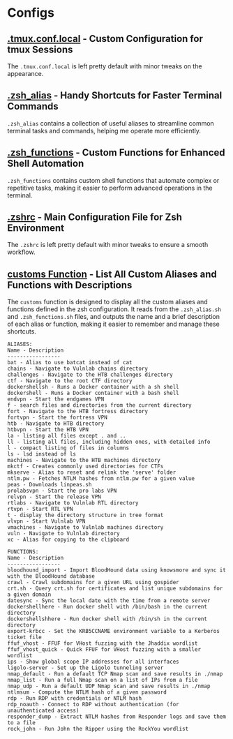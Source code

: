 # Configs

## [.tmux.conf.local](./.tmux.conf.local) - Custom Configuration for tmux Sessions

The `.tmux.conf.local` is left pretty default with minor tweaks on the appearance.

## [.zsh_alias](./.zsh_alias.sh) - Handy Shortcuts for Faster Terminal Commands

`.zsh_alias` contains a collection of useful aliases to streamline common terminal tasks and commands, helping me operate more efficiently. 

## [.zsh_functions](./.zsh_functions.sh) - Custom Functions for Enhanced Shell Automation

`.zsh_functions` contains custom shell functions that automate complex or repetitive tasks, making it easier to perform advanced operations in the terminal. 


## [.zshrc](./.zshrc) - Main Configuration File for Zsh Environment

The `.zshrc` is left pretty default with minor tweaks to ensure a smooth workflow. 

## [customs Function](https://github.com/Yeeb1/shelf/blob/ebf6a7a7120cd97a49036cb7013ff817892ad6a0/configs/.zsh_functions.sh#L1) - List All Custom Aliases and Functions with Descriptions

The `customs` function is designed to display all the custom aliases and functions defined in the zsh configuration. It reads from the `.zsh_alias.sh` and `.zsh_functions.sh` files, and outputs the name and a brief description of each alias or function, making it easier to remember and manage these shortcuts.

```
ALIASES:
Name - Description
-----------------
bat - Alias to use batcat instead of cat
chains - Navigate to Vulnlab chains directory
challenges - Navigate to the HTB challenges directory
ctf - Navigate to the root CTF directory
dockershellsh - Runs a Docker container with a sh shell
dockershell - Runs a Docker container with a bash shell
endvpn - Start the endgames VPN
f - search files and directories from the current directory
fort - Navigate to the HTB fortress directory
fortvpn - Start the fortress VPN
htb - Navigate to HTB directory
htbvpn - Start the HTB VPN
la - listing all files except . and ..
ll - listing all files, including hidden ones, with detailed info
l - compact listing of files in columns
ls - lsd instead of ls
machines - Navigate to the HTB machines directory
mkctf - Creates commonly used directories for CTFs
mkserve - Alias to reset and relink the 'serve' folder
ntlm.pw - Fetches NTLM hashes from ntlm.pw for a given value
peas - Downloads linpeas.sh
prolabsvpn - Start the pro labs VPN
relvpn - Start the release VPN
rtlabs - Navigate to Vulnlab RTL directory
rtvpn - Start RTL VPN
t - display the directory structure in tree format
vlvpn - Start Vulnlab VPN
vmachines - Navigate to Vulnlab machines directory
vuln - Navigate to Vulnlab directory
xc - Alias for copying to the clipboard

FUNCTIONS:
Name - Description
-----------------
bloodhound_import - Import BloodHound data using knowsmore and sync it with the BloodHound database
crawl - Crawl subdomains for a given URL using gospider
crt.sh - Query crt.sh for certificates and list unique subdomains for a given domain
datesync - Sync the local date with the time from a remote server
dockershellhere - Run docker shell with /bin/bash in the current directory
dockershellshhere - Run docker shell with /bin/sh in the current directory
export-krbcc - Set the KRB5CCNAME environment variable to a Kerberos ticket file
ffuf_vhost - FFUF for VHost fuzzing with the Jhaddix wordlist
ffuf_vhost_quick - Quick FFUF for VHost fuzzing with a smaller wordlist
ips - Show global scope IP addresses for all interfaces
ligolo-server - Set up the Ligolo tunneling server
nmap_default - Run a default TCP Nmap scan and save results in ./nmap
nmap_list - Run a full Nmap scan on a list of IPs from a file
nmap_udp - Run a default UDP Nmap scan and save results in ./nmap
ntlmsum - Compute the NTLM hash of a given password
rdp - Run RDP with credentials or NTLM hash
rdp_noauth - Connect to RDP without authentication (for unauthenticated access)
responder_dump - Extract NTLM hashes from Responder logs and save them to a file
rock_john - Run John the Ripper using the RockYou wordlist                                                                          
```
